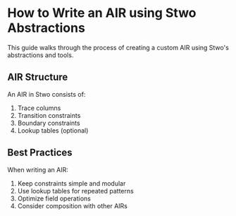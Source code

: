 # How to Write an AIR using Stwo Abstractions

This guide walks through the process of creating a custom AIR using Stwo's abstractions and tools.

## AIR Structure

An AIR in Stwo consists of:

1. Trace columns
2. Transition constraints
3. Boundary constraints
4. Lookup tables (optional)

## Best Practices

When writing an AIR:

1. Keep constraints simple and modular
2. Use lookup tables for repeated patterns
3. Optimize field operations
4. Consider composition with other AIRs
